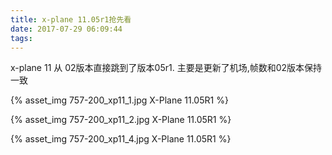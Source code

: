 ```yaml
---
title: x-plane 11.05r1抢先看
date: 2017-07-29 06:09:44
tags:
---
```


x-plane 11 从 02版本直接跳到了版本05r1. 主要是更新了机场,帧数和02版本保持一致

{% asset_img 757-200_xp11_1.jpg X-Plane 11.05R1 %}

{% asset_img 757-200_xp11_2.jpg X-Plane 11.05R1 %}

{% asset_img 757-200_xp11_4.jpg X-Plane 11.05R1 %}
